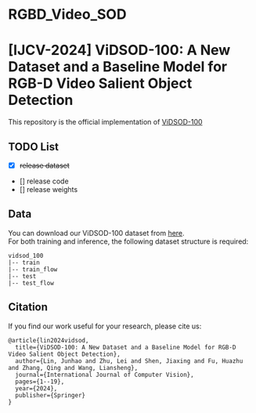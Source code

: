 # RGBD_Video_SOD
# [IJCV-2024] ViDSOD-100: A New Dataset and a Baseline Model for RGB-D Video Salient Object Detection
This repository is the official implementation of [ViDSOD-100](https://link.springer.com/article/10.1007/s11263-024-02051-5#Abs1)


## TODO List
- [x]  ~~release dataset~~
- [] release code
- [] release weights


## Data
You can download our ViDSOD-100 dataset from [here](https://drive.google.com/file/d/1UDPHdgygVJxuAigJuBy8aTPRt8A6Our9/view?usp=sharing).<br>
For both training and inference, the following dataset structure is required:

```
vidsod_100
|-- train
|-- train_flow
|-- test
|-- test_flow
```

## Citation
If you find our work useful for your research, please cite us:
```
@article{lin2024vidsod,
  title={ViDSOD-100: A New Dataset and a Baseline Model for RGB-D Video Salient Object Detection},
  author={Lin, Junhao and Zhu, Lei and Shen, Jiaxing and Fu, Huazhu and Zhang, Qing and Wang, Liansheng},
  journal={International Journal of Computer Vision},
  pages={1--19},
  year={2024},
  publisher={Springer}
}
```

